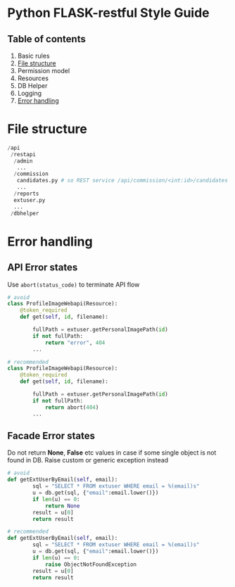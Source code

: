 # Python FLASK-restful Style Guide
## Table of contents
1. Basic rules
2. [File structure](file-structure)
3. Permission model
4. Resources
5. DB Helper
6. Logging
7. [Error handling](error-handling)

# File structure

``` python
/api
 /restapi
  /admin
   ...
  /commission
   candidates.py # so REST service /api/commission/<int:id>/candidates located here
   ...
  /reports
  extuser.py
  ...
 /dbhelper
```

# Error handling
## API Error states
Use `abort(status_code)` to terminate API flow


``` python
# avoid
class ProfileImageWebapi(Resource):
    @token_required
    def get(self, id, filename):

        fullPath = extuser.getPersonalImagePath(id)
        if not fullPath:
            return "error", 404
        ...
```

``` python
# recommended
class ProfileImageWebapi(Resource):
    @token_required
    def get(self, id, filename):

        fullPath = extuser.getPersonalImagePath(id)
        if not fullPath:
            return abort(404)
        ...
```


## Facade Error states
Do not return **None**, **False** etc values in case if some single object is not found in DB. Raise custom or generic exception instead

  
``` python
# avoid
def getExtUserByEmail(self, email):
        sql = "SELECT * FROM extuser WHERE email = %(email)s"
        u = db.get(sql, {"email":email.lower()})
        if len(u) == 0:
            return None
        result = u[0]
        return result
```

``` python
# recommended
def getExtUserByEmail(self, email):
        sql = "SELECT * FROM extuser WHERE email = %(email)s"
        u = db.get(sql, {"email":email.lower()})
        if len(u) == 0:
            raise ObjectNotFoundException
        result = u[0]
        return result
```
